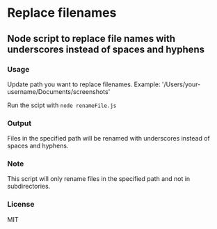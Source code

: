 # Replace filenames

## Node script to replace file names with underscores instead of spaces and hyphens

### Usage
Update path you want to replace filenames. 
Example: '/Users/your-username/Documents/screenshots'

Run the scipt with `node renameFile.js`

### Output
Files in the specified path will be renamed with underscores instead of spaces and hyphens.

### Note
This script will only rename files in the specified path and not in subdirectories.

### License
MIT
``` 